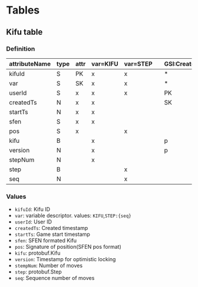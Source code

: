 # Tables
## Kifu table
### Definition

|attributeName|type|attr|var=KIFU|var=STEP||GSI:Created|GSI:Start|GSI:Sfen|GSI:Position|
|-|-|-|-|-|-|-|-|-|-|
|kifuId|S|PK|x|x||*|*|*|*|
|var|S|SK|x|x||*|*|*|*|
|userId|S|x|x|x||PK|PK|SK|p|
|createdTs|N|x|x| ||SK| | | |
|startTs|N|x|x| || |SK| | |
|sfen|S|x|x| || | |PK| |
|pos|S|x| |x|| | | |PK|
|kifu|B| |x| ||p|p| | |
|version|N| |x| ||p|p| | |
|stepNum|N| |x| || | | | |
|step|B| | |x|| | | | |
|seq|N| | |x|| | | |p|

### Values

* `kifuId`: Kifu ID
* `var`: variable descriptor. values: `KIFU`,`STEP:{seq}`
* `userId`: User ID
* `createdTs`: Created timestamp
* `startTs`: Game start timestamp
* `sfen`: SFEN formated Kifu
* `pos`: Signature of position(SFEN pos format)
* `kifu`: protobuf.Kifu
* `version`: Timestamp for optimistic locking
* `stempNum`: Number of moves
* `step`: protobuf.Step
* `seq`: Sequence number of moves
